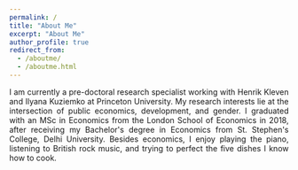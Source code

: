 ```yaml
---
permalink: /
title: "About Me"
excerpt: "About Me"
author_profile: true
redirect_from: 
  - /aboutme/
  - /aboutme.html 
---
```

<p align="justify">
I am currently a pre-doctoral research specialist working with Henrik Kleven and Ilyana Kuziemko at Princeton University. My research interests lie at the intersection of public economics, development, and gender. I graduated with an MSc in Economics from the London School of Economics in 2018, after receiving my Bachelor's degree in Economics from St. Stephen's College, Delhi University. Besides economics, I enjoy playing the piano, listening to British rock music, and trying to perfect the five dishes I know how to cook. 
</p>